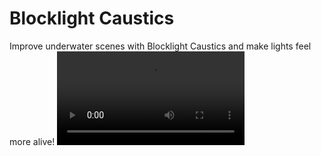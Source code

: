 # Blocklight Caustics
Improve underwater scenes with Blocklight Caustics and make lights feel more alive!
![Caustics](/assets/video/blocklightCaustics.mp4)